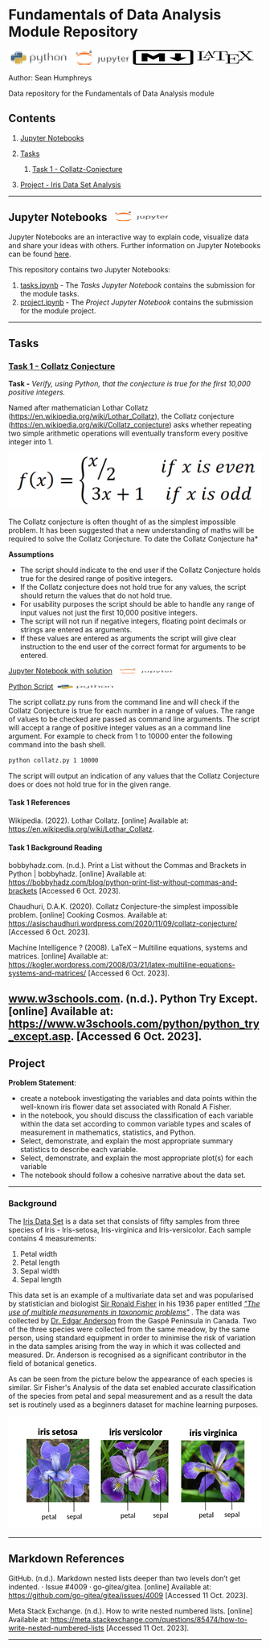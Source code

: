 # Fundamentals of Data Analysis Module Repository
![python_logo](/images/illustrations/python_logo_mod_sh_title.png) ![jupyter_logo](/images/illustrations/jupyter_logo_mod_sh_title.png) ![markdown_logo](/images/illustrations/markdown_title.png) ![laytex_logo](/images/illustrations/laytex_title.png)

Author: Sean Humphreys

Data repository for the Fundamentals of Data Analysis module

## Contents

1. [Jupyter Notebooks](#jupyter-notebooks)

1. [Tasks](#tasks)

    1. [Task 1 - Collatz-Conjecture](#task-1---collatz-conjecture)

2. [Project - Iris Data Set Analysis](#project)
---
## Jupyter Notebooks  ![jupyter_logo](/images/illustrations/jupyter_logo_mod_sh.png)

Jupyter Notebooks are an interactive way to explain code, visualize data and share your ideas with others. Further information on Jupyter Notebooks can be found [here](https://jupyter-notebook.readthedocs.io/en/stable/notebook.html).

This repository contains two Jupyter Notebooks:
1. [tasks.ipynb](tasks.ipynb) - The *Tasks Jupyter Notebook* contains the submission for the module tasks.
2. [project.ipynb](project.ipynb) - The *Project Jupyter Notebook* contains the submission for the module project.
---
## Tasks

### [Task 1 - Collatz Conjecture](/tasks/task_1/collatz.py)
**Task -** *Verify, using Python, that the conjecture is true for the first 10,000 positive integers.*

Named after mathematician Lothar Collatz (https://en.wikipedia.org/wiki/Lothar_Collatz), the Collatz conjecture (https://en.wikipedia.org/wiki/Collatz_conjecture) asks whether repeating two simple arithmetic operations will eventually transform every positive integer into $1$.

![Collatz Function](/images/illustrations/what-is-the-collatz-conjecture-unsolved-mathematical-problems.png "Collatz Function")

The Collatz conjecture is often thought of as the simplest impossible problem. It has been suggested that a new understanding of maths will be required to solve the Collatz Conjecture. To date the Collatz Conjecture ha*

**Assumptions**
- The script should indicate to the end user if the Collatz Conjecture holds true for the desired range of positive integers.
- If the Collatz conjecture does not hold true for any values, the script should return the values that do not hold true.
- For usability purposes the script should be able to handle any range of input values not just the first 10,000 positive integers.
- The script will not run if negative integers, floating point decimals or strings are entered as arguments.
- If these values are entered as arguments the script will give clear instruction to the end user of the correct format for arguments to be entered.

[Jupyter Notebook with solution](tasks.ipynb) ![jupyter_logo](/images/illustrations/jupyter_logo_mod_sh_2.png)

[Python Script](/tasks/task_1/collatz.py) ![python logo](/images/illustrations/python_logo_mod_sh.png)

The script collatz.py runs from the command line and will check if the Collatz Conjecture is true for each number in a range of values. The range of values to be checked are passed as command line arguments. The script will accept a range of positive integer values as an a command line argument. For example to check from $1$ to $10000$ enter the following command into the bash shell.

```bash
python collatz.py 1 10000
```

The script will output an indication of any values that the Collatz Conjecture does or does not hold true for in the given range.

#### Task 1 References

Wikipedia. (2022). Lothar Collatz. [online] Available at: https://en.wikipedia.org/wiki/Lothar_Collatz.

#### Task 1 Background Reading

bobbyhadz.com. (n.d.). Print a List without the Commas and Brackets in Python | bobbyhadz. [online] Available at: https://bobbyhadz.com/blog/python-print-list-without-commas-and-brackets [Accessed 6 Oct. 2023].

Chaudhuri, D.A.K. (2020). Collatz Conjecture-the simplest impossible problem. [online] Cooking Cosmos. Available at: https://asischaudhuri.wordpress.com/2020/11/09/collatz-conjecture/ [Accessed 6 Oct. 2023].


Machine Intelligence ? (2008). LaTeX – Multiline equations, systems and matrices. [online] Available at: https://kogler.wordpress.com/2008/03/21/latex-multiline-equations-systems-and-matrices/ [Accessed 6 Oct. 2023].

www.w3schools.com. (n.d.). Python Try Except. [online] Available at: https://www.w3schools.com/python/python_try_except.asp. [Accessed 6 Oct. 2023].
---
## Project

**Problem Statement**:
- create a notebook investigating the variables and data points within the well-known iris flower data set associated with Ronald A Fisher.
- in the notebook, you should discuss the classification of each variable within the data set according to common variable types and scales of measurement in mathematics, statistics, and Python.
- Select, demonstrate, and explain the most appropriate summary statistics to describe each variable.
- Select, demonstrate, and explain the most appropriate plot(s) for each variable
- The notebook should follow a cohesive narrative about the data set.
---

### Background

The [Iris Data Set](https://en.wikipedia.org/wiki/Iris_flower_data_set) is a data set that consists of fifty samples from 
three species of Iris - Iris-setosa, Iris-virginica and Iris-versicolor. Each sample contains 4 measurements:
1. Petal width
2. Petal length
3. Sepal width
4. Sepal length

This data set is an example of a multivariate data set and was popularised by statistician and biologist [Sir Ronald
Fisher](https://en.wikipedia.org/wiki/Ronald_Fisher) in his 1936 paper entitled 
[*"The use of multiple measurements in taxonomic problems"*](https://digital.library.adelaide.edu.au/dspace/bitstream/2440/15227/1/138.pdf)
. The data was collected by [Dr. Edgar Anderson](https://en.wikipedia.org/wiki/Edgar_Anderson) from the Gaspé Peninsula
in Canada. Two of the three species were collected from the same meadow, by the same person, using standard equipment 
in order to minimise the risk of variation in the data samples arising from the way in which it was collected and 
measured. Dr. Anderson is recognised as a significant contributor in the field of botanical genetics.

As can be seen from the picture below the appearance of each species is similar. Sir Fisher's Analysis of the data set
enabled accurate classification of the species from petal and sepal measurement and as a result the data set is 
routinely used as a beginners dataset for machine learning purposes.

![image 1](/images/illustrations/Iris_Image.png "Iris Species")

---

## Markdown References

GitHub. (n.d.). Markdown nested lists deeper than two levels don’t get indented. · Issue #4009 · go-gitea/gitea. [online] Available at: https://github.com/go-gitea/gitea/issues/4009 [Accessed 11 Oct. 2023].

Meta Stack Exchange. (n.d.). How to write nested numbered lists. [online] Available at: https://meta.stackexchange.com/questions/85474/how-to-write-nested-numbered-lists [Accessed 11 Oct. 2023].

---